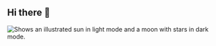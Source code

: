 ## Hi there 👋
<!--
**CunhaMth/CunhaMth** is a ✨ _special_ ✨ repository because its `README.md` (this file) appears on your GitHub profile.

Here are some ideas to get you started:

- 🔭 I’m currently working on ...
- 🌱 I’m currently learning ...
- 👯 I’m looking to collaborate on ...
- 🤔 I’m looking for help with ...
- 💬 Ask me about ...
- 📫 How to reach me: ...
- 😄 Pronouns: ...
- ⚡ Fun fact: ...
-->

<picture>
  <source media="(prefers-color-scheme: dark)" srcset="https://es.vecteezy.com/fotos-gratis/programadores/.png>
">
  <source media="(prefers-color-scheme: light)" srcset="https://pt.dreamstime.com/rede-social-em-uma-colorida-do-sum%C3%A1rio-claro-fundo-projeto-liso-de-comunica%C3%A7%C3%A3o-vetor-image125933842.png">
  <img alt="Shows an illustrated sun in light mode and a moon with stars in dark mode." src="https://blog.casadodesenvolvedor.com.br/equipe-de-desenvolvimento-de-software-funcoes-responsabilidades/.png">
</picture>


